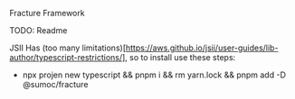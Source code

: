  Fracture Framework

TODO: Readme

JSII Has (too many limitations)[https://aws.github.io/jsii/user-guides/lib-author/typescript-restrictions/], so to install use these steps:

- npx projen new typescript && pnpm i && rm yarn.lock && pnpm add -D @sumoc/fracture


